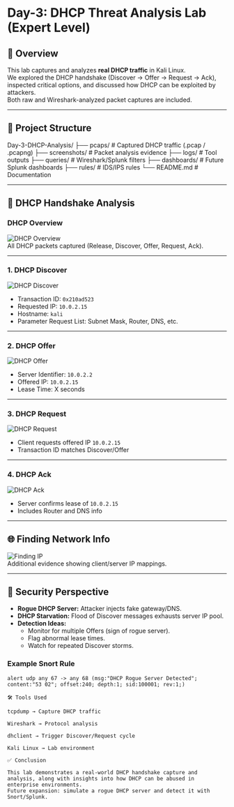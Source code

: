 # Day-3: DHCP Threat Analysis Lab (Expert Level)

## 📌 Overview
This lab captures and analyzes **real DHCP traffic** in Kali Linux.  
We explored the DHCP handshake (Discover → Offer → Request → Ack), inspected critical options, and discussed how DHCP can be exploited by attackers.  
Both raw and Wireshark-analyzed packet captures are included.

---

## 📂 Project Structure
Day-3-DHCP-Analysis/
├── pcaps/ # Captured DHCP traffic (.pcap / .pcapng)
├── screenshots/ # Packet analysis evidence
├── logs/ # Tool outputs
├── queries/ # Wireshark/Splunk filters
├── dashboards/ # Future Splunk dashboards
├── rules/ # IDS/IPS rules
└── README.md # Documentation

---

## 🔎 DHCP Handshake Analysis

### DHCP Overview
![DHCP Overview](screenshots/dhcp_overview.png)  
All DHCP packets captured (Release, Discover, Offer, Request, Ack).

---

### 1. DHCP Discover
![DHCP Discover](screenshots/dhcp_discover.png)  
- Transaction ID: `0x210ad523`  
- Requested IP: `10.0.2.15`  
- Hostname: `kali`  
- Parameter Request List: Subnet Mask, Router, DNS, etc.  

---

### 2. DHCP Offer
![DHCP Offer](screenshots/dhcp_offer.png)  
- Server Identifier: `10.0.2.2`  
- Offered IP: `10.0.2.15`  
- Lease Time: X seconds  

---

### 3. DHCP Request
![DHCP Request](screenshots/dhcp_request.png)  
- Client requests offered IP `10.0.2.15`  
- Transaction ID matches Discover/Offer  

---

### 4. DHCP Ack
![DHCP Ack](screenshots/dhcp_ack.png)  
- Server confirms lease of `10.0.2.15`  
- Includes Router and DNS info  

---

## 🌐 Finding Network Info
![Finding IP](screenshots/finding_ip.png)  
Additional evidence showing client/server IP mappings.

---

## 🚨 Security Perspective
- **Rogue DHCP Server:** Attacker injects fake gateway/DNS.  
- **DHCP Starvation:** Flood of Discover messages exhausts server IP pool.  
- **Detection Ideas:**  
  - Monitor for multiple Offers (sign of rogue server).  
  - Flag abnormal lease times.  
  - Watch for repeated Discover storms.

### Example Snort Rule
```snort
alert udp any 67 -> any 68 (msg:"DHCP Rogue Server Detected"; content:"53 02"; offset:240; depth:1; sid:100001; rev:1;)

🛠️ Tools Used

tcpdump → Capture DHCP traffic

Wireshark → Protocol analysis

dhclient → Trigger Discover/Request cycle

Kali Linux → Lab environment

✅ Conclusion

This lab demonstrates a real-world DHCP handshake capture and analysis, along with insights into how DHCP can be abused in enterprise environments.
Future expansion: simulate a rogue DHCP server and detect it with Snort/Splunk.
